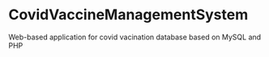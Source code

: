 # CovidVaccineManagementSystem
Web-based application for covid vacination database based on MySQL and PHP
